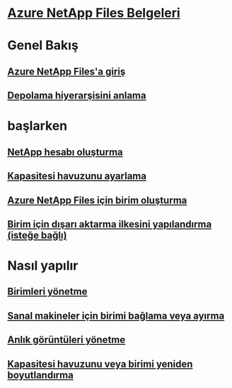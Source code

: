 # [Azure NetApp Files Belgeleri](index.md)

# Genel Bakış
## [Azure NetApp Files'a giriş](azure-netapp-files-introduction.md)
## [Depolama hiyerarşisini anlama](azure-netapp-files-understand-storage-hierarchy.md)

# başlarken
## [NetApp hesabı oluşturma](azure-netapp-files-create-netapp-account.md)
## [Kapasitesi havuzunu ayarlama](azure-netapp-files-set-up-capacity-pool.md)
## [Azure NetApp Files için birim oluşturma](azure-netapp-files-create-volumes.md)
## [Birim için dışarı aktarma ilkesini yapılandırma (isteğe bağlı)](azure-netapp-files-configure-export-policy.md)

# Nasıl yapılır
## [Birimleri yönetme](azure-netapp-files-manage-volumes.md)
## [Sanal makineler için birimi bağlama veya ayırma](azure-netapp-files-mount-unmount-volumes-for-virtual-machines.md)
## [Anlık görüntüleri yönetme](azure-netapp-files-manage-snapshots.md)
## [Kapasitesi havuzunu veya birimi yeniden boyutlandırma](azure-netapp-files-resize-capacity-pools-or-volumes.md)

